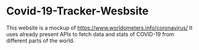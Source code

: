 # Covid-19-Tracker-Wesbsite
This website is a mockup of https://www.worldometers.info/coronavirus/
It uses already present APIs to fetch data and stats of COVID-19 from different parts of the world.
